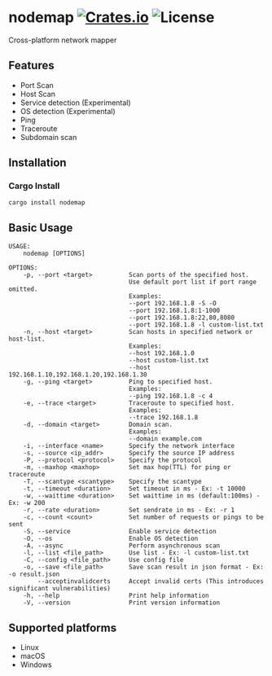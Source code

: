 [crates-badge]: https://img.shields.io/crates/v/nodemap.svg
[crates-url]: https://crates.io/crates/nodemap
[license-badge]: https://img.shields.io/crates/l/nodemap.svg
[nodemap-url]: https://github.com/shellrow/nodemap

# nodemap [![Crates.io][crates-badge]][crates-url] ![License][license-badge]
Cross-platform network mapper

## Features
- Port Scan
- Host Scan
- Service detection (Experimental)
- OS detection (Experimental)
- Ping
- Traceroute
- Subdomain scan

## Installation
### Cargo Install
```
cargo install nodemap
```

## Basic Usage
```
USAGE:
    nodemap [OPTIONS]

OPTIONS:
    -p, --port <target>          Scan ports of the specified host.
                                 Use default port list if port range omitted.
                                 Examples:
                                 --port 192.168.1.8 -S -O
                                 --port 192.168.1.8:1-1000
                                 --port 192.168.1.8:22,80,8080
                                 --port 192.168.1.8 -l custom-list.txt
    -n, --host <target>          Scan hosts in specified network or host-list.
                                 Examples:
                                 --host 192.168.1.0
                                 --host custom-list.txt
                                 --host 192.168.1.10,192.168.1.20,192.168.1.30
    -g, --ping <target>          Ping to specified host. 
                                 Examples: 
                                 --ping 192.168.1.8 -c 4
    -e, --trace <target>         Traceroute to specified host. 
                                 Examples: 
                                 --trace 192.168.1.8
    -d, --domain <target>        Domain scan. 
                                 Examples: 
                                 --domain example.com
    -i, --interface <name>       Specify the network interface
    -s, --source <ip_addr>       Specify the source IP address
    -P, --protocol <protocol>    Specify the protocol
    -m, --maxhop <maxhop>        Set max hop(TTL) for ping or traceroute
    -T, --scantype <scantype>    Specify the scantype
    -t, --timeout <duration>     Set timeout in ms - Ex: -t 10000
    -w, --waittime <duration>    Set waittime in ms (default:100ms) - Ex: -w 200
    -r, --rate <duration>        Set sendrate in ms - Ex: -r 1
    -c, --count <count>          Set number of requests or pings to be sent
    -S, --service                Enable service detection
    -O, --os                     Enable OS detection
    -A, --async                  Perform asynchronous scan
    -l, --list <file_path>       Use list - Ex: -l custom-list.txt
    -C, --config <file_path>     Use config file
    -o, --save <file_path>       Save scan result in json format - Ex: -o result.json
        --acceptinvalidcerts     Accept invalid certs (This introduces significant vulnerabilities)
    -h, --help                   Print help information
    -V, --version                Print version information
```

## Supported platforms
- Linux
- macOS
- Windows
